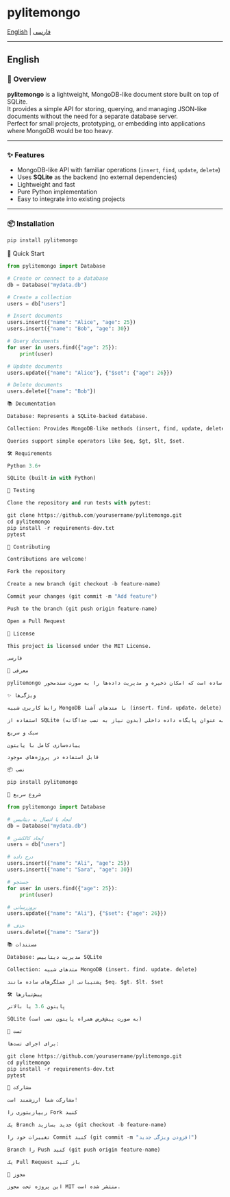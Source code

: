 # pylitemongo

[English](#english) | [فارسی](#فارسی)

---

## English

### 📌 Overview
**pylitemongo** is a lightweight, MongoDB-like document store built on top of SQLite.  
It provides a simple API for storing, querying, and managing JSON-like documents without the need for a separate database server.  
Perfect for small projects, prototyping, or embedding into applications where MongoDB would be too heavy.

---

### ✨ Features
- MongoDB-like API with familiar operations (`insert`, `find`, `update`, `delete`)
- Uses **SQLite** as the backend (no external dependencies)
- Lightweight and fast
- Pure Python implementation
- Easy to integrate into existing projects

---

### 📦 Installation
```bash
pip install pylitemongo
```
🚀 Quick Start
```python
from pylitemongo import Database

# Create or connect to a database
db = Database("mydata.db")

# Create a collection
users = db["users"]

# Insert documents
users.insert({"name": "Alice", "age": 25})
users.insert({"name": "Bob", "age": 30})

# Query documents
for user in users.find({"age": 25}):
    print(user)

# Update documents
users.update({"name": "Alice"}, {"$set": {"age": 26}})

# Delete documents
users.delete({"name": "Bob"})

📚 Documentation

Database: Represents a SQLite-backed database.

Collection: Provides MongoDB-like methods (insert, find, update, delete).

Queries support simple operators like $eq, $gt, $lt, $set.

🛠 Requirements

Python 3.6+

SQLite (built-in with Python)

🧪 Testing

Clone the repository and run tests with pytest:

git clone https://github.com/yourusername/pylitemongo.git
cd pylitemongo
pip install -r requirements-dev.txt
pytest

🤝 Contributing

Contributions are welcome!

Fork the repository

Create a new branch (git checkout -b feature-name)

Commit your changes (git commit -m "Add feature")

Push to the branch (git push origin feature-name)

Open a Pull Request

📜 License

This project is licensed under the MIT License.

فارسی

📌 معرفی

pylitemongo یک کتابخانه سبک و ساده است که امکان ذخیره و مدیریت داده‌ها را به صورت سندمحور (Document-Oriented) شبیه MongoDB فراهم می‌کند، اما بر پایه SQLite ساخته شده است.این ابزار برای پروژه‌های کوچک، نمونه‌سازی سریع (Prototyping) یا زمانی که استفاده از MongoDB سنگین است، بسیار مناسب می‌باشد.

✨ ویژگی‌ها

رابط کاربری شبیه MongoDB با متدهای آشنا (insert، find، update، delete)

استفاده از SQLite به عنوان پایگاه داده داخلی (بدون نیاز به نصب جداگانه)

سبک و سریع

پیاده‌سازی کامل با پایتون

قابل استفاده در پروژه‌های موجود

📦 نصب

pip install pylitemongo

🚀 شروع سریع

from pylitemongo import Database

# ایجاد یا اتصال به دیتابیس
db = Database("mydata.db")

# ایجاد کالکشن
users = db["users"]

# درج داده
users.insert({"name": "Ali", "age": 25})
users.insert({"name": "Sara", "age": 30})

# جستجو
for user in users.find({"age": 25}):
    print(user)

# بروزرسانی
users.update({"name": "Ali"}, {"$set": {"age": 26}})

# حذف
users.delete({"name": "Sara"})

📚 مستندات

Database: مدیریت دیتابیس SQLite

Collection: متدهای شبیه MongoDB (insert، find، update، delete)

پشتیبانی از عملگرهای ساده مانند $eq، $gt، $lt، $set

🛠 پیش‌نیازها

پایتون 3.6 یا بالاتر

SQLite (به صورت پیش‌فرض همراه پایتون نصب است)

🧪 تست

برای اجرای تست‌ها:

git clone https://github.com/yourusername/pylitemongo.git
cd pylitemongo
pip install -r requirements-dev.txt
pytest

🤝 مشارکت

مشارکت شما ارزشمند است!

ریپازیتوری را Fork کنید

یک Branch جدید بسازید (git checkout -b feature-name)

تغییرات خود را Commit کنید (git commit -m "افزودن ویژگی جدید")

Branch را Push کنید (git push origin feature-name)

یک Pull Request باز کنید

📜 مجوز

این پروژه تحت مجوز MIT منتشر شده است.

